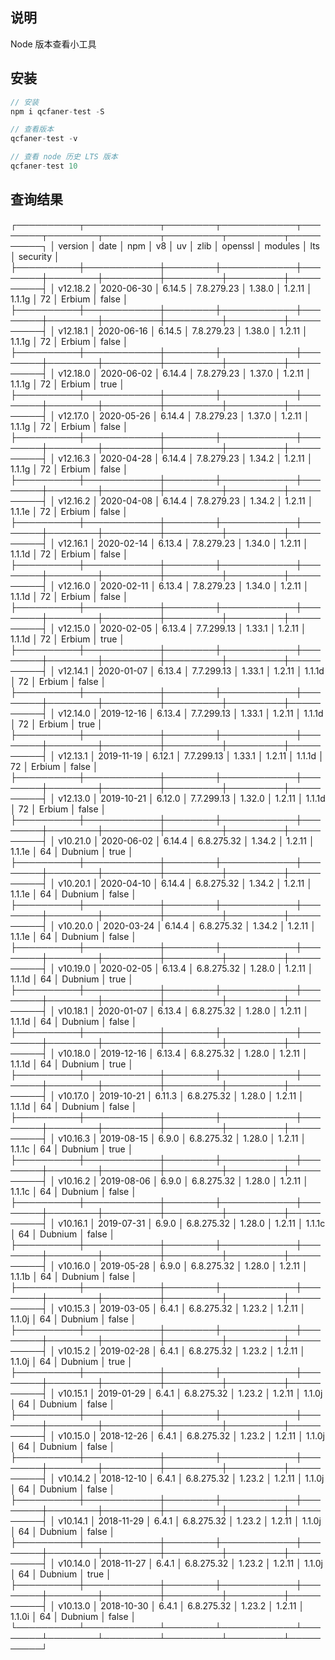## 说明
Node 版本查看小工具

## 安装

```javascript
// 安装
npm i qcfaner-test -S

// 查看版本
qcfaner-test -v

// 查看 node 历史 LTS 版本
qcfaner-test 10
```

## 查询结果
┌──────────┬────────────┬────────┬────────────┬────────┬────────┬─────────┬─────────┬─────────┬──────────┐
│ version  │ date       │ npm    │ v8         │ uv     │ zlib   │ openssl │ modules │ lts     │ security │
├──────────┼────────────┼────────┼────────────┼────────┼────────┼─────────┼─────────┼─────────┼──────────┤
│ v12.18.2 │ 2020-06-30 │ 6.14.5 │ 7.8.279.23 │ 1.38.0 │ 1.2.11 │ 1.1.1g  │ 72      │ Erbium  │ false    │
├──────────┼────────────┼────────┼────────────┼────────┼────────┼─────────┼─────────┼─────────┼──────────┤
│ v12.18.1 │ 2020-06-16 │ 6.14.5 │ 7.8.279.23 │ 1.38.0 │ 1.2.11 │ 1.1.1g  │ 72      │ Erbium  │ false    │
├──────────┼────────────┼────────┼────────────┼────────┼────────┼─────────┼─────────┼─────────┼──────────┤
│ v12.18.0 │ 2020-06-02 │ 6.14.4 │ 7.8.279.23 │ 1.37.0 │ 1.2.11 │ 1.1.1g  │ 72      │ Erbium  │ true     │
├──────────┼────────────┼────────┼────────────┼────────┼────────┼─────────┼─────────┼─────────┼──────────┤
│ v12.17.0 │ 2020-05-26 │ 6.14.4 │ 7.8.279.23 │ 1.37.0 │ 1.2.11 │ 1.1.1g  │ 72      │ Erbium  │ false    │
├──────────┼────────────┼────────┼────────────┼────────┼────────┼─────────┼─────────┼─────────┼──────────┤
│ v12.16.3 │ 2020-04-28 │ 6.14.4 │ 7.8.279.23 │ 1.34.2 │ 1.2.11 │ 1.1.1g  │ 72      │ Erbium  │ false    │
├──────────┼────────────┼────────┼────────────┼────────┼────────┼─────────┼─────────┼─────────┼──────────┤
│ v12.16.2 │ 2020-04-08 │ 6.14.4 │ 7.8.279.23 │ 1.34.2 │ 1.2.11 │ 1.1.1e  │ 72      │ Erbium  │ false    │
├──────────┼────────────┼────────┼────────────┼────────┼────────┼─────────┼─────────┼─────────┼──────────┤
│ v12.16.1 │ 2020-02-14 │ 6.13.4 │ 7.8.279.23 │ 1.34.0 │ 1.2.11 │ 1.1.1d  │ 72      │ Erbium  │ false    │
├──────────┼────────────┼────────┼────────────┼────────┼────────┼─────────┼─────────┼─────────┼──────────┤
│ v12.16.0 │ 2020-02-11 │ 6.13.4 │ 7.8.279.23 │ 1.34.0 │ 1.2.11 │ 1.1.1d  │ 72      │ Erbium  │ false    │
├──────────┼────────────┼────────┼────────────┼────────┼────────┼─────────┼─────────┼─────────┼──────────┤
│ v12.15.0 │ 2020-02-05 │ 6.13.4 │ 7.7.299.13 │ 1.33.1 │ 1.2.11 │ 1.1.1d  │ 72      │ Erbium  │ true     │
├──────────┼────────────┼────────┼────────────┼────────┼────────┼─────────┼─────────┼─────────┼──────────┤
│ v12.14.1 │ 2020-01-07 │ 6.13.4 │ 7.7.299.13 │ 1.33.1 │ 1.2.11 │ 1.1.1d  │ 72      │ Erbium  │ false    │
├──────────┼────────────┼────────┼────────────┼────────┼────────┼─────────┼─────────┼─────────┼──────────┤
│ v12.14.0 │ 2019-12-16 │ 6.13.4 │ 7.7.299.13 │ 1.33.1 │ 1.2.11 │ 1.1.1d  │ 72      │ Erbium  │ true     │
├──────────┼────────────┼────────┼────────────┼────────┼────────┼─────────┼─────────┼─────────┼──────────┤
│ v12.13.1 │ 2019-11-19 │ 6.12.1 │ 7.7.299.13 │ 1.33.1 │ 1.2.11 │ 1.1.1d  │ 72      │ Erbium  │ false    │
├──────────┼────────────┼────────┼────────────┼────────┼────────┼─────────┼─────────┼─────────┼──────────┤
│ v12.13.0 │ 2019-10-21 │ 6.12.0 │ 7.7.299.13 │ 1.32.0 │ 1.2.11 │ 1.1.1d  │ 72      │ Erbium  │ false    │
├──────────┼────────────┼────────┼────────────┼────────┼────────┼─────────┼─────────┼─────────┼──────────┤
│ v10.21.0 │ 2020-06-02 │ 6.14.4 │ 6.8.275.32 │ 1.34.2 │ 1.2.11 │ 1.1.1e  │ 64      │ Dubnium │ true     │
├──────────┼────────────┼────────┼────────────┼────────┼────────┼─────────┼─────────┼─────────┼──────────┤
│ v10.20.1 │ 2020-04-10 │ 6.14.4 │ 6.8.275.32 │ 1.34.2 │ 1.2.11 │ 1.1.1e  │ 64      │ Dubnium │ false    │
├──────────┼────────────┼────────┼────────────┼────────┼────────┼─────────┼─────────┼─────────┼──────────┤
│ v10.20.0 │ 2020-03-24 │ 6.14.4 │ 6.8.275.32 │ 1.34.2 │ 1.2.11 │ 1.1.1e  │ 64      │ Dubnium │ false    │
├──────────┼────────────┼────────┼────────────┼────────┼────────┼─────────┼─────────┼─────────┼──────────┤
│ v10.19.0 │ 2020-02-05 │ 6.13.4 │ 6.8.275.32 │ 1.28.0 │ 1.2.11 │ 1.1.1d  │ 64      │ Dubnium │ true     │
├──────────┼────────────┼────────┼────────────┼────────┼────────┼─────────┼─────────┼─────────┼──────────┤
│ v10.18.1 │ 2020-01-07 │ 6.13.4 │ 6.8.275.32 │ 1.28.0 │ 1.2.11 │ 1.1.1d  │ 64      │ Dubnium │ false    │
├──────────┼────────────┼────────┼────────────┼────────┼────────┼─────────┼─────────┼─────────┼──────────┤
│ v10.18.0 │ 2019-12-16 │ 6.13.4 │ 6.8.275.32 │ 1.28.0 │ 1.2.11 │ 1.1.1d  │ 64      │ Dubnium │ true     │
├──────────┼────────────┼────────┼────────────┼────────┼────────┼─────────┼─────────┼─────────┼──────────┤
│ v10.17.0 │ 2019-10-21 │ 6.11.3 │ 6.8.275.32 │ 1.28.0 │ 1.2.11 │ 1.1.1d  │ 64      │ Dubnium │ false    │
├──────────┼────────────┼────────┼────────────┼────────┼────────┼─────────┼─────────┼─────────┼──────────┤
│ v10.16.3 │ 2019-08-15 │ 6.9.0  │ 6.8.275.32 │ 1.28.0 │ 1.2.11 │ 1.1.1c  │ 64      │ Dubnium │ true     │
├──────────┼────────────┼────────┼────────────┼────────┼────────┼─────────┼─────────┼─────────┼──────────┤
│ v10.16.2 │ 2019-08-06 │ 6.9.0  │ 6.8.275.32 │ 1.28.0 │ 1.2.11 │ 1.1.1c  │ 64      │ Dubnium │ false    │
├──────────┼────────────┼────────┼────────────┼────────┼────────┼─────────┼─────────┼─────────┼──────────┤
│ v10.16.1 │ 2019-07-31 │ 6.9.0  │ 6.8.275.32 │ 1.28.0 │ 1.2.11 │ 1.1.1c  │ 64      │ Dubnium │ false    │
├──────────┼────────────┼────────┼────────────┼────────┼────────┼─────────┼─────────┼─────────┼──────────┤
│ v10.16.0 │ 2019-05-28 │ 6.9.0  │ 6.8.275.32 │ 1.28.0 │ 1.2.11 │ 1.1.1b  │ 64      │ Dubnium │ false    │
├──────────┼────────────┼────────┼────────────┼────────┼────────┼─────────┼─────────┼─────────┼──────────┤
│ v10.15.3 │ 2019-03-05 │ 6.4.1  │ 6.8.275.32 │ 1.23.2 │ 1.2.11 │ 1.1.0j  │ 64      │ Dubnium │ false    │
├──────────┼────────────┼────────┼────────────┼────────┼────────┼─────────┼─────────┼─────────┼──────────┤
│ v10.15.2 │ 2019-02-28 │ 6.4.1  │ 6.8.275.32 │ 1.23.2 │ 1.2.11 │ 1.1.0j  │ 64      │ Dubnium │ true     │
├──────────┼────────────┼────────┼────────────┼────────┼────────┼─────────┼─────────┼─────────┼──────────┤
│ v10.15.1 │ 2019-01-29 │ 6.4.1  │ 6.8.275.32 │ 1.23.2 │ 1.2.11 │ 1.1.0j  │ 64      │ Dubnium │ false    │
├──────────┼────────────┼────────┼────────────┼────────┼────────┼─────────┼─────────┼─────────┼──────────┤
│ v10.15.0 │ 2018-12-26 │ 6.4.1  │ 6.8.275.32 │ 1.23.2 │ 1.2.11 │ 1.1.0j  │ 64      │ Dubnium │ false    │
├──────────┼────────────┼────────┼────────────┼────────┼────────┼─────────┼─────────┼─────────┼──────────┤
│ v10.14.2 │ 2018-12-10 │ 6.4.1  │ 6.8.275.32 │ 1.23.2 │ 1.2.11 │ 1.1.0j  │ 64      │ Dubnium │ false    │
├──────────┼────────────┼────────┼────────────┼────────┼────────┼─────────┼─────────┼─────────┼──────────┤
│ v10.14.1 │ 2018-11-29 │ 6.4.1  │ 6.8.275.32 │ 1.23.2 │ 1.2.11 │ 1.1.0j  │ 64      │ Dubnium │ false    │
├──────────┼────────────┼────────┼────────────┼────────┼────────┼─────────┼─────────┼─────────┼──────────┤
│ v10.14.0 │ 2018-11-27 │ 6.4.1  │ 6.8.275.32 │ 1.23.2 │ 1.2.11 │ 1.1.0j  │ 64      │ Dubnium │ true     │
├──────────┼────────────┼────────┼────────────┼────────┼────────┼─────────┼─────────┼─────────┼──────────┤
│ v10.13.0 │ 2018-10-30 │ 6.4.1  │ 6.8.275.32 │ 1.23.2 │ 1.2.11 │ 1.1.0i  │ 64      │ Dubnium │ false    │
└──────────┴────────────┴────────┴────────────┴────────┴────────┴─────────┴─────────┴─────────┴──────────┘
